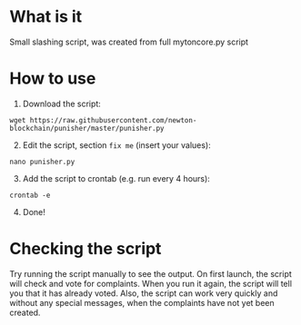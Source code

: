 # What is it
Small slashing script, was created from full mytoncore.py script


# How to use
1. Download the script:
```
wget https://raw.githubusercontent.com/newton-blockchain/punisher/master/punisher.py
```

2. Edit the script, section `fix me` (insert your values):
```
nano punisher.py
```

3. Add the script to crontab (e.g. run every 4 hours):
```
crontab -e
```

4. Done!


# Checking the script
Try running the script manually to see the output. On first launch, the script will check and vote for complaints. When you run it again, the script will tell you that it has already voted.
Also, the script can work very quickly and without any special messages, when the complaints have not yet been created.


